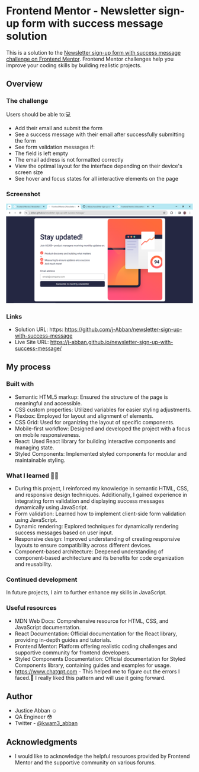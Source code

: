 # Frontend Mentor - Newsletter sign-up form with success message solution

This is a solution to the [Newsletter sign-up form with success message challenge on Frontend Mentor](https://www.frontendmentor.io/challenges/newsletter-signup-form-with-success-message-3FC1AZbNrv). Frontend Mentor challenges help you improve your coding skills by building realistic projects.

## Overview

### The challenge

Users should be able to:💻

- Add their email and submit the form
- See a success message with their email after successfully submitting the form
- See form validation messages if:
- The field is left empty
- The email address is not formatted correctly
- View the optimal layout for the interface depending on their device's screen size
- See hover and focus states for all interactive elements on the page

### Screenshot

![Solution Screenshot](./assets/images/screenshotnew.png)

### Links

- Solution URL: https: https://github.com/j-Abban/newsletter-sign-up-with-success-message
- Live Site URL: https://j-abban.github.io/newsletter-sign-up-with-success-message/

## My process

### Built with

- Semantic HTML5 markup: Ensured the structure of the page is meaningful and accessible.
- CSS custom properties: Utilized variables for easier styling adjustments.
- Flexbox: Employed for layout and alignment of elements.
- CSS Grid: Used for organizing the layout of specific components.
- Mobile-first workflow: Designed and developed the project with a focus on mobile responsiveness.
- React: Used React library for building interactive components and managing state.
- Styled Components: Implemented styled components for modular and maintainable styling.

### What I learned 👨‍💻

- During this project, I reinforced my knowledge in semantic HTML, CSS, and responsive design techniques. Additionally, I gained experience in integrating form validation and displaying success messages dynamically using JavaScript.
- Form validation: Learned how to implement client-side form validation using JavaScript.
- Dynamic rendering: Explored techniques for dynamically rendering success messages based on user input.
- Responsive design: Improved understanding of creating responsive layouts to ensure compatibility across different devices.
- Component-based architecture: Deepened understanding of component-based architecture and its benefits for code organization and reusability.

### Continued development

In future projects, I aim to further enhance my skills in JavaScript.

### Useful resources
- MDN Web Docs: Comprehensive resource for HTML, CSS, and JavaScript documentation.
- React Documentation: Official documentation for the React library, providing in-depth guides and tutorials.
- Frontend Mentor: Platform offering realistic coding challenges and supportive community for frontend developers.
- Styled Components Documentation: Official documentation for Styled Components library, containing guides and examples for usage.
- https://www.chatgpt.com - This helped me to figure out the errors I faced.🤣 I really liked this pattern and will use it going forward.

## Author
- Justice Abban ☺
- QA Engineer 😳
- Twitter - [@kwam3_abban](https://www.twitter.com/@kwam3_abban)

## Acknowledgments

- I would like to acknowledge the helpful resources provided by Frontend Mentor and the supportive community on various forums.
